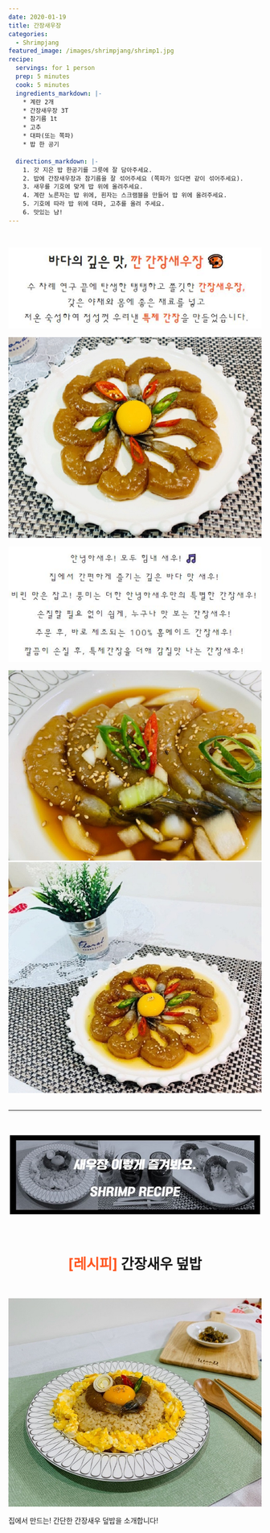 ```yaml
---
date: 2020-01-19
title: 간장새우장
categories:
  - Shrimpjang
featured_image: /images/shrimpjang/shrimp1.jpg
recipe:
  servings: for 1 person
  prep: 5 minutes
  cook: 5 minutes
  ingredients_markdown: |-
    * 계란 2개
    * 간장새우장 3T
    * 참기름 1t
    * 고추
    * 대파(또는 쪽파)
    * 밥 한 공기

  directions_markdown: |-
    1. 갓 지은 밥 한공기를 그릇에 잘 담아주세요.
    2. 밥에 간장새우장과 참기름을 잘 섞어주세요 (쪽파가 있다면 같이 섞어주세요).
    3. 새우를 기호에 맞게 밥 위에 올려주세요.
    4. 계란 노른자는 밥 위에, 흰자는 스크램블을 만들어 밥 위에 올려주세요.
    5. 기호에 따라 밥 위에 대파, 고추를 올려 주세요.
    6. 맛있는 냠!
---
```

<br>

<!-- text1.JPG 원본
<center>
<h1>바다의 깊은 맛, <span style= "color: #ff5722;"> 깐 간장새우장 &#x1F990;</span></h1>
<p style="line-height: 1.7em; letter-spacing: 1.5px; font-size: 1.2em;">수 차례 연구 끝에 탄생한 탱탱하고 쫄깃한 <span style= "color: #ff5722;"><b> 간장새우장,</b></span><br>
갖은 야채와 몸에 좋은 재료를 넣고<br>
저온 숙성하여 정성껏 우려낸 <span style= "color: #ff5722;"><b>특제 간장</b></span>을 만들었습니다.</p>
</center>
-->

![GANJANG](/images/shrimpjang/text1.JPG "바다의 깊은 맛, 간장새우장")  

![GANJANG](/images/shrimpjang/gan1.jpg "간장새우장1")  

<!-- text2.JPG 원본
<center>
    <p style="line-height: 2.3em; letter-spacing: 3px">안녕하새우! 모두 힘내 새우! &#x1F3B5;<br>
        집에서 간편하게 즐기는 깊은 바다 맛 새우!<br>
        비린 맛은 잡고! 풍미는 더한 안녕하새우만의 특별한 간장새우!<br>
        손질할 필요 없이 쉽게, 누구나 맛 보는 간장새우!<br>
        주문 후, 바로 제조되는 100% 홈메이드 간장새우!<br>
        깔끔히 손질 후, 특제간장을 더해 감칠맛 나는 간장새우!<br>
    </p>
</center>
-->

![GANJANG](/images/shrimpjang/text2.JPG "안녕하새우! 모두 힘내 새우!")  

![GANJANG](/images/shrimpjang/gan2.jpg "간장새우장2")  
![GANJANG](/images/shrimpjang/gan3.jpg "간장새우장3")  
<br>

---

<br>

![RECIPES](/images/shrimpjang/recipe.JPG "레시피")  

<br>
<center>
  <h1><span style= "color: #ff5722;">[레시피]</span> 간장새우 덮밥</h1>
</center><br>
 
![RECIPES](/images/shrimpjang/gan4.jpg "간장새우 덮밥")  
  

집에서 만드는! 간단한 간장새우 덮밥을 소개합니다!